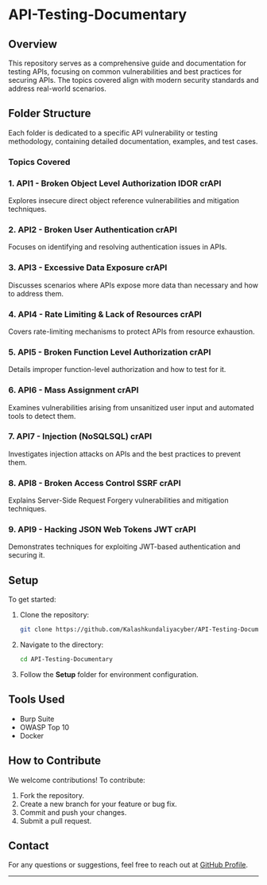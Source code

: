 # API-Testing-Documentary

## Overview
This repository serves as a comprehensive guide and documentation for testing APIs, focusing on common vulnerabilities and best practices for securing APIs. The topics covered align with modern security standards and address real-world scenarios.

## Folder Structure
Each folder is dedicated to a specific API vulnerability or testing methodology, containing detailed documentation, examples, and test cases.

### Topics Covered
### 1. API1 - Broken Object Level Authorization IDOR crAPI
   Explores insecure direct object reference vulnerabilities and mitigation techniques.

### 2. API2 - Broken User Authentication crAPI
   Focuses on identifying and resolving authentication issues in APIs.

### 3. API3 - Excessive Data Exposure crAPI
   Discusses scenarios where APIs expose more data than necessary and how to address them.

### 4. API4 - Rate Limiting & Lack of Resources crAPI
   Covers rate-limiting mechanisms to protect APIs from resource exhaustion.

### 5. API5 - Broken Function Level Authorization crAPI  
   Details improper function-level authorization and how to test for it.

### 6. API6 - Mass Assignment crAPI 
   Examines vulnerabilities arising from unsanitized user input and automated tools to detect them.

### 7. API7 - Injection (NoSQLSQL) crAPI  
   Investigates injection attacks on APIs and the best practices to prevent them.

### 8. API8 - Broken Access Control SSRF crAPI  
   Explains Server-Side Request Forgery vulnerabilities and mitigation techniques.

### 9. API9 - Hacking JSON Web Tokens JWT crAPI 
   Demonstrates techniques for exploiting JWT-based authentication and securing it.




## Setup
To get started:
1. Clone the repository:  
   ```bash
   git clone https://github.com/Kalashkundaliyacyber/API-Testing-Documentary.git
   ```
2. Navigate to the directory:  
   ```bash
   cd API-Testing-Documentary
   ```
3. Follow the **Setup** folder for environment configuration.

## Tools Used
- Burp Suite
- OWASP Top 10
- Docker

## How to Contribute
We welcome contributions! To contribute:
1. Fork the repository.
2. Create a new branch for your feature or bug fix.
3. Commit and push your changes.
4. Submit a pull request.

## Contact
For any questions or suggestions, feel free to reach out at [GitHub Profile](https://github.com/Kalashkundaliyacyber).

---
